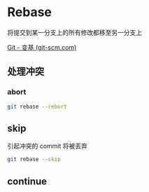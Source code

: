 # Rebase

将提交到某一分支上的所有修改都移至另一分支上 <Badge text="TODO" type="warning" />

[Git - 变基 (git-scm.com)](https://git-scm.com/book/zh/v2/Git-分支-变基)

## 处理冲突

### abort

```bash
git rebase --rebort
```

## skip

引起冲突的 commit 将被丢弃

```bash
git rebase --skip
```

## continue

<Badge text="TODO" type="warning" />
